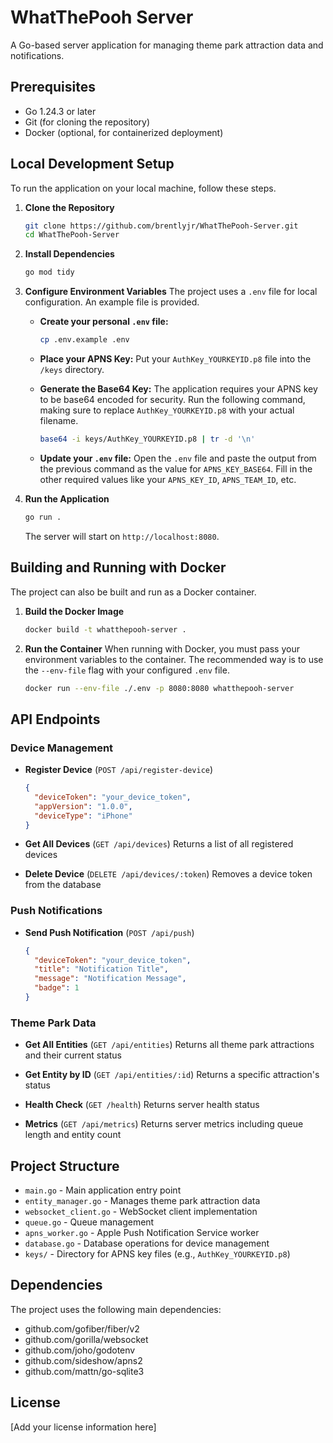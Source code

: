 # WhatThePooh Server

A Go-based server application for managing theme park attraction data and notifications.

## Prerequisites

- Go 1.24.3 or later
- Git (for cloning the repository)
- Docker (optional, for containerized deployment)

## Local Development Setup

To run the application on your local machine, follow these steps.

1.  **Clone the Repository**
    ```bash
    git clone https://github.com/brentlyjr/WhatThePooh-Server.git
    cd WhatThePooh-Server
    ```

2.  **Install Dependencies**
    ```bash
    go mod tidy
    ```

3.  **Configure Environment Variables**
    The project uses a `.env` file for local configuration. An example file is provided.

    *   **Create your personal `.env` file:**
        ```bash
        cp .env.example .env
        ```

    *   **Place your APNS Key:**
        Put your `AuthKey_YOURKEYID.p8` file into the `/keys` directory.

    *   **Generate the Base64 Key:**
        The application requires your APNS key to be base64 encoded for security. Run the following command, making sure to replace `AuthKey_YOURKEYID.p8` with your actual filename.
        ```bash
        base64 -i keys/AuthKey_YOURKEYID.p8 | tr -d '\n'
        ```

    *   **Update your `.env` file:**
        Open the `.env` file and paste the output from the previous command as the value for `APNS_KEY_BASE64`. Fill in the other required values like your `APNS_KEY_ID`, `APNS_TEAM_ID`, etc.

4.  **Run the Application**
    ```bash
    go run .
    ```
    The server will start on `http://localhost:8080`.

## Building and Running with Docker

The project can also be built and run as a Docker container.

1.  **Build the Docker Image**
    ```bash
    docker build -t whatthepooh-server .
    ```

2.  **Run the Container**
    When running with Docker, you must pass your environment variables to the container. The recommended way is to use the `--env-file` flag with your configured `.env` file.
    ```bash
    docker run --env-file ./.env -p 8080:8080 whatthepooh-server
    ```

## API Endpoints

### Device Management

- **Register Device** (`POST /api/register-device`)
  ```json
  {
    "deviceToken": "your_device_token",
    "appVersion": "1.0.0",
    "deviceType": "iPhone"
  }
  ```

- **Get All Devices** (`GET /api/devices`)
  Returns a list of all registered devices

- **Delete Device** (`DELETE /api/devices/:token`)
  Removes a device token from the database

### Push Notifications

- **Send Push Notification** (`POST /api/push`)
  ```json
  {
    "deviceToken": "your_device_token",
    "title": "Notification Title",
    "message": "Notification Message",
    "badge": 1
  }
  ```

### Theme Park Data

- **Get All Entities** (`GET /api/entities`)
  Returns all theme park attractions and their current status

- **Get Entity by ID** (`GET /api/entities/:id`)
  Returns a specific attraction's status

- **Health Check** (`GET /health`)
  Returns server health status

- **Metrics** (`GET /api/metrics`)
  Returns server metrics including queue length and entity count

## Project Structure

- `main.go` - Main application entry point
- `entity_manager.go` - Manages theme park attraction data
- `websocket_client.go` - WebSocket client implementation
- `queue.go` - Queue management
- `apns_worker.go` - Apple Push Notification Service worker
- `database.go` - Database operations for device management
- `keys/` - Directory for APNS key files (e.g., `AuthKey_YOURKEYID.p8`)

## Dependencies

The project uses the following main dependencies:
- github.com/gofiber/fiber/v2
- github.com/gorilla/websocket
- github.com/joho/godotenv
- github.com/sideshow/apns2
- github.com/mattn/go-sqlite3

## License

[Add your license information here] 